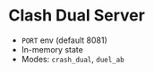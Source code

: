 # Clash Dual Server


- `PORT` env (default 8081)
- In-memory state
- Modes: `crash_dual`, `duel_ab`
